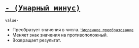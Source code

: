 # [`- (Унарный минус)`](../index.md)

`value-`

- Преобразует значения в числа. [`Численное преобразование`](<../Общее/Преобразование (численное).md>)
- Меняет знак значения на противоположный.
- Возвращает результат.
